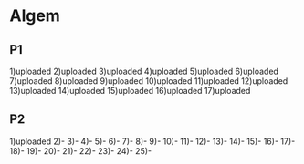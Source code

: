 # Algem
## P1
1)uploaded
2)uploaded
3)uploaded
4)uploaded
5)uploaded
6)uploaded
7)uploaded
8)uploaded
9)uploaded
10)uploaded
11)uploaded
12)uploaded
13)uploaded
14)uploaded
15)uploaded
16)uploaded
17)uploaded
## P2
1)uploaded
2)-
3)-
4)-
5)-
6)-
7)-
8)-
9)-
10)-
11)-
12)-
13)-
14)-
15)-
16)-
17)-
18)-
19)-
20)-
21)-
22)-
23)-
24)-
25)-
